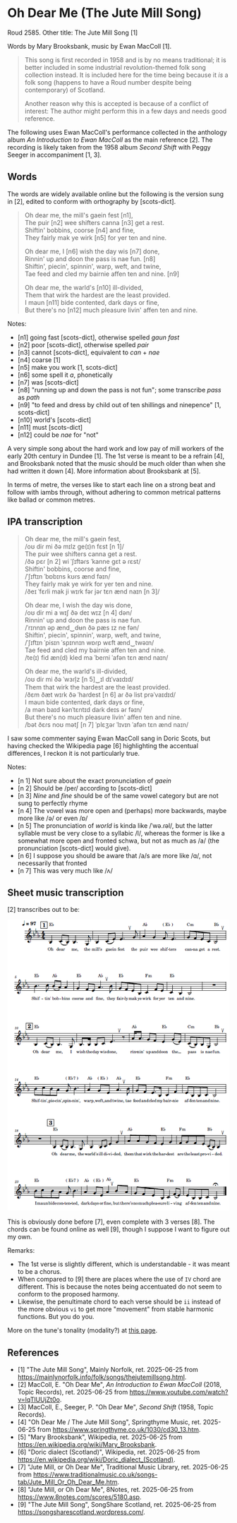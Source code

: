 # Oh Dear Me (The Jute Mill Song)
Roud 2585. Other title: The Jute Mill Song [1]

Words by Mary Brooksbank, music by Ewan MacColl [1].

> This song is first recorded in 1958 and is by no means traditional; it is better included in some industrial revolution-themed folk song collection instead. It is included here for the time being because it *is* a folk song (happens to have a Roud number despite being contemporary) of Scotland.
>
> Another reason why this is accepted is because of a conflict of interest: The author might perform this in a few days and needs good reference.

The following uses Ewan MacColl's performance collected in the anthology album *An Introduction to Ewan MacColl* as the main reference [2]. The recording is likely taken from the 1958 album *Second Shift* with Peggy Seeger in accompaniment [1, 3].

## Words

The words are widely available online but the following is the version sung in [2], edited to conform with orthography by [scots-dict].

> Oh dear me, the mill's gaein fest [n1],  
> The puir [n2] wee shifters canna [n3] get a rest.  
> Shiftin' bobbins, coorse [n4] and fine,  
> They fairly mak ye wirk [n5] for yer ten and nine.  
>
> Oh dear me, I [n6] wish the day wis [n7] done,  
> Rinnin' up and doon the pass is nae fun. [n8]  
> Shiftin', piecin', spinnin', warp, weft, and twine,  
> Tae feed and cled my bairnie affen ten and nine. [n9]  
>
> Oh dear me, the warld's [n10] ill-divided,  
> Them that wirk the hardest are the least provided.  
> I maun [n11] bide contented, dark days or fine,  
> But there's no [n12] much pleasure livin' affen ten and nine.  

Notes:
- [n1] going fast [scots-dict], otherwise spelled *gaun fast*
- [n2] poor [scots-dict], otherwise spelled *pair*
- [n3] cannot [scots-dict], equivalent to *can* + *nae*
- [n4] coarse [1]
- [n5] make you work [1, scots-dict]
- [n6] some spell it *a*, phonetically
- [n7] was [scots-dict]
- [n8] "running up and down the pass is not fun"; some transcribe *pass* as *path*
- [n9] "to feed and dress by child out of ten shillings and ninepence" [1, scots-dict]
- [n10] world's [scots-dict]
- [n11] must [scots-dict]
- [n12] could be *nae* for "not"

A very simple song about the hard work and low pay of mill workers of the early 20th century in Dundee [1]. The 1st verse is meant to be a refrain [4], and Brooksbank noted that the music should be much older than when she had written it down [4]. More information about Brooksbank at [5].

In terms of metre, the verses like to start each line on a strong beat and follow with iambs through, without adhering to common metrical patterns like ballad or common metres.

## IPA transcription

> Oh dear me, the mill's gaein fest,  
> /oʊ diɾ mi ðə mɪlz ge(ɪ)n fɛst [n 1]/  
> The puir wee shifters canna get a rest.  
> /ðə pɛɾ [n 2] wi ˈʃɪftəɾs ˈkanne gɛt ə ɾɛst/  
> Shiftin' bobbins, coorse and fine,  
> /ˈʃɪftɪn ˈbɒbɪns kʊɾs ænd fəɪn/  
> They fairly mak ye wirk for yer ten and nine.  
> /ðeɪ ˈfɛɾli mak ji wɪɾk fəɾ jəɾ tɛn ænd naɪn [n 3]/  
>
> Oh dear me, I wish the day wis done,  
> /oʊ diɾ mi a wɪʃ ðə deɪ wɪz [n 4] dən/  
> Rinnin' up and doon the pass is nae fun.  
> /ˈrɪnnɪn əp ænd‿dʉn ðə pæs ɪz ne fən/  
> Shiftin', piecin', spinnin', warp, weft, and twine,  
> /ˈʃɪftɪn ˈpisɪn ˈspɪnnɪn wɒɾp wɛft ænd‿twəɪn/  
> Tae feed and cled my bairnie affen ten and nine.  
> /te(ɪ) fid æn(d) kled ma ˈbeɾni ˈafən tɛn ænd naɪn/  
>
> Oh dear me, the warld's ill-divided,  
> /oʊ diɾ mi ðə ˈwɜɾl̩z [n 5]‿ɪl dɪˈvaɪdɪd/  
> Them that wirk the hardest are the least provided.  
> /ðɛm ðæt wɪɾk ðə ˈhaɾdest [n 6] aɾ ðə list prəˈvaɪdɪd/  
> I maun bide contented, dark days or fine,  
> /a mən baɪd kənˈtɛntɪd daɾk deɪs əɾ fəɪn/  
> But there's no much pleasure livin' affen ten and nine.  
> /bət ðɛɾs noʊ mətʃ [n 7] ˈplɛʒəɾ ˈlɪvɪn ˈafən tɛn ænd naɪn/  

I saw some commenter saying Ewan MacColl sang in Doric Scots, but having checked the Wikipedia page [6] highlighting the accentual differences, I reckon it is not particularly true.

Notes:
- [n 1] Not sure about the exact pronunciation of *gaein*
- [n 2] Should be /peɾ/ according to [scots-dict]
- [n 3] *Nine* and *fine* should be of the same vowel category but are not sung to perfectly rhyme
- [n 4] The vowel was more open and (perhaps) more backwards, maybe more like /ə/ or even /ɒ/
- [n 5] The pronunciation of *world* is kinda like /ˈwə.ɾəl/, but the latter syllable must be very close to a syllabic /l/, whereas the former is like a somewhat more open and fronted schwa, but not as much as /a/ (the pronunciation [scots-dict] would give).
- [n 6] I suppose you should be aware that /a/s are more like /ɑ/, not necessarily that fronted
- [n 7] This was very much like /ʌ/

## Sheet music transcription

[2] transcribes out to be:

![image](./music/Oh%20Dear%20Me%20(The%20Jute%20Mill%20Song).png)

This is obviously done before [7], even complete with 3 verses [8]. The chords can be found online as well [9], though I suppose I want to figure out my own.

Remarks:
- The 1st verse is slightly different, which is understandable - it was meant to be a chorus.
- When compared to [9] there are places where the use of `IV` chord are different. This is because the notes being accentuated do not seem to conform to the proposed harmony.
- Likewise, the penultimate chord to each verse should be `ii` instead of the more obvious `vi` to get more "movement" from stable harmonic functions. But you do you.

More on the tune's tonality (modality?) at [this page](../ZZZ_addenda/mode-tonality-and-analysis.md#case-study).

## References

- [1] "The Jute Mill Song", Mainly Norfolk, ret. 2025-06-25 from https://mainlynorfolk.info/folk/songs/thejutemillsong.html.
- [2] MacColl, E. "Oh Dear Me", *An Introduction to Ewan MacColl* (2018, Topic Records), ret. 2025-06-25 from https://www.youtube.com/watch?v=lqTlUUjZt0o.
- [3] MacColl, E., Seeger, P. "Oh Dear Me", *Second Shift* (1958, Topic Records).
- [4] "Oh Dear Me / The Jute Mill Song", Springthyme Music, ret. 2025-06-25 from https://www.springthyme.co.uk/1030/cd30_13.htm.
- [5] "Mary Brooksbank", Wikipedia, ret. 2025-06-25 from https://en.wikipedia.org/wiki/Mary_Brooksbank.
- [6] "Doric dialect (Scotland)", Wikipedia, ret. 2025-06-25 from https://en.wikipedia.org/wiki/Doric_dialect_(Scotland).
- [7] "Jute Mill, or Oh Dear Me", Traditional Music Library, ret. 2025-06-25 from https://www.traditionalmusic.co.uk/songs-tab/Jute_Mill_Or_Oh_Dear_Me.htm.
- [8] "Jute Mill, or Oh Dear Me", 8Notes, ret. 2025-06-25 from https://www.8notes.com/scores/5180.asp.
- [9] "The Jute Mill Song", SongShare Scotland, ret. 2025-06-25 from https://songsharescotland.wordpress.com/.